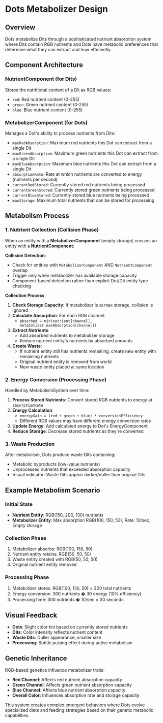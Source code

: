 # Dots Metabolizer Design

## Overview
Dots metabolize Dits through a sophisticated nutrient absorption system where Dits contain RGB nutrients and Dots have metabolic preferences that determine what they can extract and how efficiently.

## Component Architecture

### NutrientComponent (for Dits)
Stores the nutritional content of a Dit as RGB values:
- `red`: Red nutrient content (0-255)
- `green`: Green nutrient content (0-255) 
- `blue`: Blue nutrient content (0-255)

### MetabolizerComponent (for Dots)
Manages a Dot's ability to process nutrients from Dits:
- `maxRedAbsorption`: Maximum red nutrients this Dot can extract from a single Dit
- `maxGreenAbsorption`: Maximum green nutrients this Dot can extract from a single Dit
- `maxBlueAbsorption`: Maximum blue nutrients this Dot can extract from a single Dit
- `absorptionRate`: Rate at which nutrients are converted to energy (nutrients per second)
- `currentRedStored`: Currently stored red nutrients being processed
- `currentGreenStored`: Currently stored green nutrients being processed  
- `currentBlueStored`: Currently stored blue nutrients being processed
- `maxStorage`: Maximum total nutrients that can be stored for processing

## Metabolism Process

### 1. Nutrient Collection (Collision Phase)
When an entity with a **MetabolizerComponent** (empty storage) crosses an entity with a **NutrientComponent**:

**Collision Detection**: 
- Check for entities with `MetabolizerComponent` AND `NutrientComponent` overlap
- Trigger only when metabolizer has available storage capacity
- Component-based detection rather than explicit Dot/Dit entity type checking

**Collection Process**:
1. **Check Storage Capacity**: If metabolizer is at max storage, collision is ignored
2. **Calculate Absorption**: For each RGB channel:
   - `absorbed = min(nutrient[channel], metabolizer.maxAbsorption[channel])`
3. **Extract Nutrients**: 
   - Add absorbed nutrients to metabolizer storage
   - Reduce nutrient entity's nutrients by absorbed amounts
4. **Create Waste**: 
   - If nutrient entity still has nutrients remaining, create new entity with remaining nutrients
   - Original nutrient entity is removed from world
   - New waste entity placed at same location

### 2. Energy Conversion (Processing Phase)
Handled by MetabolismSystem over time:

1. **Process Stored Nutrients**: Convert stored RGB nutrients to energy at `absorptionRate`
2. **Energy Calculation**: 
   - `energyGain = (red + green + blue) * conversionEfficiency`
   - Different RGB values may have different energy conversion rates
3. **Update Energy**: Add calculated energy to Dot's EnergyComponent
4. **Reduce Storage**: Decrease stored nutrients as they're converted

### 3. Waste Production
After metabolism, Dots produce waste Dits containing:
- Metabolic byproducts (low-value nutrients)
- Unprocessed nutrients that exceeded absorption capacity
- Visual indicator: Waste Dits appear darker/duller than original Dits

## Example Metabolism Scenario

### Initial State
- **Nutrient Entity**: RGB(150, 200, 100) nutrients
- **Metabolizer Entity**: Max absorption RGB(100, 150, 50), Rate: 10/sec, Empty storage

### Collection Phase
1. Metabolizer absorbs: RGB(100, 150, 50) 
2. Nutrient entity retains: RGB(50, 50, 50)
3. Waste entity created with RGB(50, 50, 50)
4. Original nutrient entity removed

### Processing Phase
1. Metabolizer stores: RGB(100, 150, 50) = 300 total nutrients
2. Energy conversion: 300 nutrients � 30 energy (10% efficiency)
3. Processing time: 300 nutrients � 10/sec = 30 seconds

## Visual Feedback
- **Dots**: Slight color tint based on currently stored nutrients
- **Dits**: Color intensity reflects nutrient content
- **Waste Dits**: Duller appearance, smaller size
- **Processing**: Subtle pulsing effect during active metabolism

## Genetic Inheritance
RGB-based genetics influence metabolizer traits:
- **Red Channel**: Affects red nutrient absorption capacity
- **Green Channel**: Affects green nutrient absorption capacity  
- **Blue Channel**: Affects blue nutrient absorption capacity
- **Overall Color**: Influences absorption rate and storage capacity

This system creates complex emergent behaviors where Dots evolve specialized diets and feeding strategies based on their genetic metabolic capabilities.